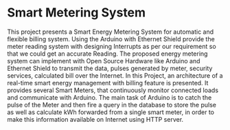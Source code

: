 # Smart Metering System

This project presents a Smart Energy Metering System for automatic and flexible billing system. Using the Arduino with Ethernet Shield provide the meter reading system with designing Interrupts as per our requirement so that we could get an accurate Reading. The proposed energy metering system can implement with Open Source Hardware like Arduino and Ethernet Shield to transmit the data, pulses generated by meter, security services, calculated bill over the Internet. In this Project, an architecture of a real-time smart energy management with billing feature is presented. It provides several Smart Meters, that continuously monitor connected loads and communicate with Arduino. The main task of Arduino is to catch the pulse of the Meter and then fire a query in the database to store the pulse as well as calculate kWh forwarded from a single smart meter, in order to make this information available on Internet using HTTP server.
